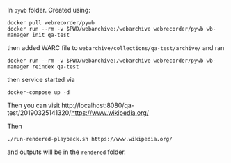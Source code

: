 In `pywb` folder. Created using:

    docker pull webrecorder/pywb
    docker run --rm -v $PWD/webarchive:/webarchive webrecorder/pywb wb-manager init qa-test

then added WARC file to `webarchive/collections/qa-test/archive/` and ran

    docker run --rm -v $PWD/webarchive:/webarchive webrecorder/pywb wb-manager reindex qa-test

then service started via

    docker-compose up -d

Then you can visit http://localhost:8080/qa-test/20190325141320/https://www.wikipedia.org/

Then

    ./run-rendered-playback.sh https://www.wikipedia.org/

and outputs will be in the `rendered` folder.

